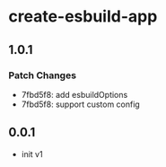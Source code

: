 # create-esbuild-app

## 1.0.1

### Patch Changes

- 7fbd5f8: add esbuildOptions
- 7fbd5f8: support custom config

## 0.0.1

- init v1
